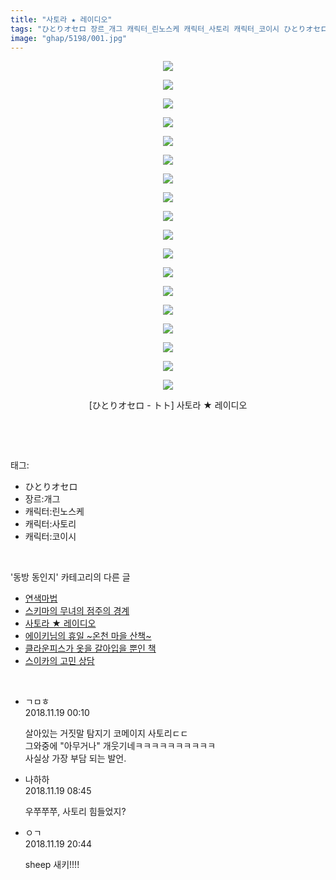 ```yaml
---
title: "사토라 ★ 레이디오"
tags: "ひとりオセロ 장르_개그 캐릭터_린노스케 캐릭터_사토리 캐릭터_코이시 ひとりオセロ_トト 동방_동인지"
image: "ghap/5198/001.jpg"
---
```

<div class="article">
<p style="text-align: center; clear: none; float: none;"><img src="{{ site.nasurl }}/ghap/5198/001.jpg"/></p>
<p style="text-align: center; clear: none; float: none;"><img src="{{ site.nasurl }}/ghap/5198/002.jpg"/></p>
<p style="text-align: center; clear: none; float: none;"><img src="{{ site.nasurl }}/ghap/5198/003.jpg"/></p>
<p style="text-align: center; clear: none; float: none;"><img src="{{ site.nasurl }}/ghap/5198/004.jpg"/></p>
<p style="text-align: center; clear: none; float: none;"><img src="{{ site.nasurl }}/ghap/5198/005.jpg"/></p>
<p style="text-align: center; clear: none; float: none;"><img src="{{ site.nasurl }}/ghap/5198/006.jpg"/></p>
<p style="text-align: center; clear: none; float: none;"><img src="{{ site.nasurl }}/ghap/5198/007.jpg"/></p>
<p style="text-align: center; clear: none; float: none;"><img src="{{ site.nasurl }}/ghap/5198/008.jpg"/></p>
<p style="text-align: center; clear: none; float: none;"><img src="{{ site.nasurl }}/ghap/5198/009.jpg"/></p>
<p style="text-align: center; clear: none; float: none;"><img src="{{ site.nasurl }}/ghap/5198/010.jpg"/></p>
<p style="text-align: center; clear: none; float: none;"><img src="{{ site.nasurl }}/ghap/5198/011.jpg"/></p>
<p style="text-align: center; clear: none; float: none;"><img src="{{ site.nasurl }}/ghap/5198/012.jpg"/></p>
<p style="text-align: center; clear: none; float: none;"><img src="{{ site.nasurl }}/ghap/5198/013.jpg"/></p>
<p style="text-align: center; clear: none; float: none;"><img src="{{ site.nasurl }}/ghap/5198/014.jpg"/></p>
<p style="text-align: center; clear: none; float: none;"><img src="{{ site.nasurl }}/ghap/5198/015.jpg"/></p>
<p style="text-align: center; clear: none; float: none;"><img src="{{ site.nasurl }}/ghap/5198/016.jpg"/></p>
<p style="text-align: center; clear: none; float: none;"><img src="{{ site.nasurl }}/ghap/5198/017.jpg"/></p>
<p style="text-align: center; clear: none; float: none;"><img src="{{ site.nasurl }}/ghap/5198/018.jpg"/></p>
<p style="text-align: center; clear: none; float: none;">[ひとりオセロ - トト] 사토라 ★ 레이디오</p>
<p><br/></p>
</div><br/>
<div class="tagTrail">
<p>태그: </p>
<ul>
<li>ひとりオセロ</li>
<li>장르:개그</li>
<li>캐릭터:린노스케</li>
<li>캐릭터:사토리</li>
<li>캐릭터:코이시</li>
</ul>
</div><br/>
<div class="another">
<p>'동방 동인지' 카테고리의 다른 글</p>
<ul>
<li><a href="/2018-11-18-ghap_5200">연색마법</a></li>
<li><a href="/2018-11-18-ghap_5199">스키마의 무녀의 점주의 경계</a></li>
<li><a href="/2018-11-18-ghap_5198">사토라 ★ 레이디오</a></li>
<li><a href="/2018-11-11-ghap_5181">에이키님의 휴일 ~온천 마을 산책~</a></li>
<li><a href="/2018-11-08-ghap_5165">클라운피스가 옷을 갈아입을 뿐인 책</a></li>
<li><a href="/2018-11-08-ghap_304">스이카의 고민 상담</a></li>
</ul>
</div><br/>
<div class="cb_module cb_fluid">
<div class="cb_wrt cb_profile">
<div class="comment">
<ul>
<li class="cb_thumb_off" id="comment15375039">
<div class="cb_comment_area">
<div class="cb_info_area">
<div class="cb_section">
<span class="cb_nick_name">ㄱㅁㅎ</span>
</div>
<div class="cb_section">
<span class="cb_date">2018.11.19 00:10 </span>
</div>
</div>
<div class="cb_dsc_comment">
<p class="cb_dsc">
											살아있는 거짓말 탐지기 코메이지 사토리ㄷㄷ<br/>
그와중에 "아무거나" 개웃기네ㅋㅋㅋㅋㅋㅋㅋㅋㅋㅋ<br/>
사실상 가장 부담 되는 발언.
										</p>
</div>
</div></li>
<li class="cb_thumb_off" id="comment15375147">
<div class="cb_comment_area">
<div class="cb_info_area">
<div class="cb_section">
<span class="cb_nick_name">나하하</span>
</div>
<div class="cb_section">
<span class="cb_date">2018.11.19 08:45 </span>
</div>
</div>
<div class="cb_dsc_comment">
<p class="cb_dsc">
											우쭈쭈쭈, 사토리 힘들었지?
										</p>
</div>
</div></li>
<li class="cb_thumb_off" id="comment15375409">
<div class="cb_comment_area">
<div class="cb_info_area">
<div class="cb_section">
<span class="cb_nick_name">ㅇㄱ</span>
</div>
<div class="cb_section">
<span class="cb_date">2018.11.19 20:44 </span>
</div>
</div>
<div class="cb_dsc_comment">
<p class="cb_dsc">
											sheep 새키!!!!
										</p>
</div>
</div></li>
</ul>
</div>
</div><!-- commentList close -->
</div><br/>
